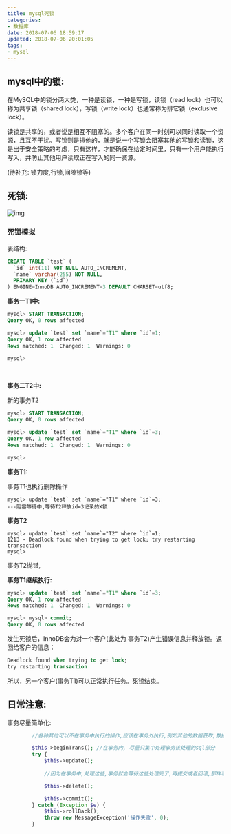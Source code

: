 ```yaml
---
title: mysql死锁
categories:
- 数据库
date: 2018-07-06 18:59:17
updated: 2018-07-06 20:01:05
tags:
- mysql
---
```


## mysql中的锁:    

在MySQL中的锁分两大类，一种是读锁，一种是写锁，读锁（read lock）也可以称为共享锁（shared lock），写锁（write lock）也通常称为排它锁（exclusive lock）。    

读锁是共享的，或者说是相互不阻塞的。多个客户在同一时刻可以同时读取一个资源，且互不干扰。写锁则是排他的，就是说一个写锁会阻塞其他的写锁和读锁，这是出于安全策略的考虑，只有这样，才能确保在给定时间里，只有一个用户能执行写入，并防止其他用户读取正在写入的同一资源。  



(待补充: 锁力度,行锁,间隙锁等)  



## 死锁:

![img](lock.png)

### 死锁模拟

表结构:    

```sql
CREATE TABLE `test` (
  `id` int(11) NOT NULL AUTO_INCREMENT,
  `name` varchar(255) NOT NULL,
  PRIMARY KEY (`id`)
) ENGINE=InnoDB AUTO_INCREMENT=3 DEFAULT CHARSET=utf8;

```



**事务一T1中:**

```sql
mysql> START TRANSACTION;
Query OK, 0 rows affected

mysql> update `test` set `name`="T1" where `id`=1;
Query OK, 1 row affected
Rows matched: 1  Changed: 1  Warnings: 0

mysql> 
```

​	

**事务二T2中:**

新的事务T2  

```sql
mysql> START TRANSACTION;
Query OK, 0 rows affected

mysql> update `test` set `name`="T1" where `id`=3;
Query OK, 1 row affected
Rows matched: 1  Changed: 1  Warnings: 0

mysql> 
```



**事务T1:**

事务T1也执行删除操作 

```
mysql> update `test` set `name`="T1" where `id`=3;
---阻塞等待中,等待T2释放id=3记录的X锁
```



**事务T2**

```
mysql> update `test` set `name`="T2" where `id`=1;
1213 - Deadlock found when trying to get lock; try restarting transaction
mysql> 
```

事务T2抛错,

**事务T1继续执行:**

```sql
mysql> update `test` set `name`="T1" where `id`=3;
Query OK, 1 row affected
Rows matched: 1  Changed: 1  Warnings: 0

mysql> mysql> commit;
Query OK, 0 rows affected
```



发生死锁后，InnoDB会为对一个客户(此处为 事务T2)产生错误信息并释放锁。返回给客户的信息：   

```sql
Deadlock found when trying to get lock;
try restarting transaction
```

所以，另一个客户(事务T1)可以正常执行任务。死锁结束。    



## 日常注意:

事务尽量简单化:

```php
        //各种其他可以不在事务中执行的操作,应该在事务外执行,例如其他的数据获取,数据处理,数据格式调整,其他耗时处理等等

		$this->beginTrans(); //在事务内, 尽量只集中处理事务该处理的sql部分
        try {
            $this->update();
            
            //因为在事务中,处理这些,事务就会等待这些处理完了,再提交或者回滚,那样事务内的锁就会挂起太久, 容易导致死锁问题

            $this->delete();

            $this->commit();
        } catch (Exception $e) {
            $this->rollBack();
            throw new MessageException('操作失败', 0);
        }
```

